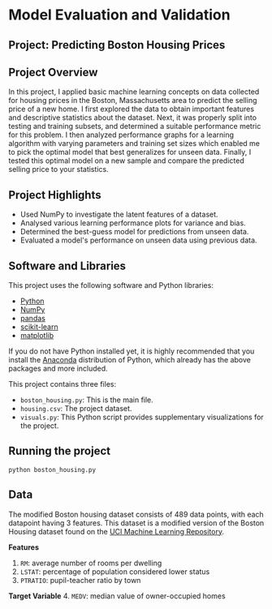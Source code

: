 # Model Evaluation and Validation
## Project: Predicting Boston Housing Prices
## Project Overview
In this project, I applied basic machine learning concepts on data collected for housing prices 
in the Boston, Massachusetts area to predict the selling price of a new home. I first 
explored the data to obtain important features and descriptive statistics about the dataset. 
Next, it was properly split into testing and training subsets, and determined a 
suitable performance metric for this problem. I then analyzed performance graphs for a 
learning algorithm with varying parameters and training set sizes which enabled me to pick 
the optimal model that best generalizes for unseen data. Finally, I tested this optimal 
model on a new sample and compare the predicted selling price to your statistics.

## Project Highlights

- Used NumPy to investigate the latent features of a dataset.
- Analysed various learning performance plots for variance and bias.
- Determined the best-guess model for predictions from unseen data.
- Evaluated a model's performance on unseen data using previous data.

## Software and Libraries
This project uses the following software and Python libraries:

- [Python](https://www.python.org/download/releases/3.0/)
- [NumPy](http://www.numpy.org/)
- [pandas](http://pandas.pydata.org/)
- [scikit-learn](http://scikit-learn.org/stable/)
- [matplotlib](http://matplotlib.org/)

If you do not have Python installed yet, it is highly recommended that you install the [Anaconda](http://continuum.io/downloads) distribution of Python, which already has the above packages and more included. 

This project contains three files:

- `boston_housing.py`: This is the main file.
- `housing.csv`: The project dataset.
- `visuals.py`: This Python script provides supplementary visualizations for the project.

## Running the project
```
python boston_housing.py
```

## Data

The modified Boston housing dataset consists of 489 data points, with each datapoint having 3 features. This dataset is a modified version of the Boston Housing dataset found on the [UCI Machine Learning Repository](https://archive.ics.uci.edu/ml/datasets/Housing).

**Features**
1.  `RM`: average number of rooms per dwelling
2. `LSTAT`: percentage of population considered lower status
3. `PTRATIO`: pupil-teacher ratio by town

**Target Variable**
4. `MEDV`: median value of owner-occupied homes